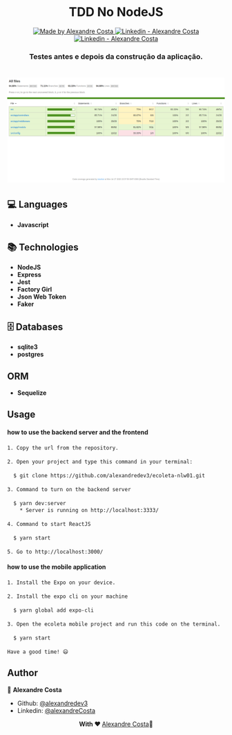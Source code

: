<h1 align="center">
  TDD No NodeJS
</h1>

<p align="center">
  <a href="https://github.com/alexandredev3" target="_blank">
    <img alt="Made by Alexandre Costa" src="https://img.shields.io/badge/made%20by-Alexandre_Costa-informational">
  </a>
  
  <a href="https://www.linkedin.com/in/alexandre-costa-401699199/" target="_blank" >
    <img alt="Linkedin - Alexandre Costa" src="https://img.shields.io/badge/Linkedin--%23F8952D?style=social&logo=linkedin">
  </a>
  <a href="https://github.com/alexandredev3" target="_blank" >
    <img alt="Linkedin - Alexandre Costa" src="https://img.shields.io/badge/Github--%23F8952D?style=social&logo=github">
  </a>
 </p>

<h3 align="center">Testes antes e depois da construção da aplicação.</h3>

<h1 align="center">
  <img src="https://github.com/alexandredev3/nodejs-tdd/blob/master/coverage.png" />
</h1>


## :computer: Languages

  - **Javascript**

## :books: Technologies

  - **NodeJS**
  - **Express**
  - **Jest**
  - **Factory Girl**
  - **Json Web Token**
  - **Faker**

## :file_cabinet: Databases

  - **sqlite3**
  - **postgres**

## ORM

  - **Sequelize**

## Usage
  #### how to use the backend server and the frontend
    1. Copy the url from the repository.

    2. Open your project and type this command in your terminal:
    
      $ git clone https://github.com/alexandredev3/ecoleta-nlw01.git

    3. Command to turn on the backend server
    
      $ yarn dev:server
        * Server is running on http://localhost:3333/

    4. Command to start ReactJS
    
      $ yarn start

    5. Go to http://localhost:3000/

  #### how to use the mobile application
    
    1. Install the Expo on your device.
    
    2. Install the expo cli on your machine

      $ yarn global add expo-cli
     
    3. Open the ecoleta mobile project and run this code on the terminal.
    
      $ yarn start

    Have a good time! 😃
    
## Author 

👤 **Alexandre Costa**

  * Github: [@alexandredev3](https://github.com/alexandredev3)
  * Linkedin: [@alexandreCosta](https://www.linkedin.com/in/alexandre-costa-401699199/)

<p align="center">
  <strong> With ❤ </strong> <a target="_blank" href="https://github.com/alexandredev3">Alexandre Costa</a>🚀
</p>
